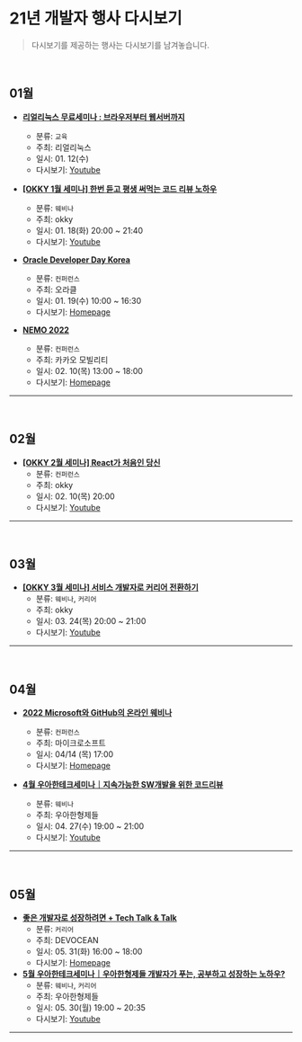 # 21년 개발자 행사 다시보기

> 다시보기를 제공하는 행사는 다시보기를 남겨놓습니다.

<br />

## 01월 
- __[리얼리눅스 무료세미나 : 브라우저부터 웹서버까지](https://festa.io/events/2061)__
  - 분류: `교육`
  - 주최: 리얼리눅스
  - 일시: 01. 12(수)
  - 다시보기: [Youtube](https://youtu.be/wCsE31IKd9o)

- __[[OKKY 1월 세미나] 한번 듣고 평생 써먹는 코드 리뷰 노하우](https://okky.kr/article/1135478)__
  - 분류: `웨비나`
  - 주최: okky
  - 일시: 01. 18(화) 20:00 ~ 21:40
  - 다시보기: [Youtube](https://youtu.be/TAPviNhFuSg)
- __[Oracle Developer Day Korea](https://go.oracle.com/LP=120553?elqCampaignId=326404)__
  - 분류: `컨퍼런스`
  - 주최: 오라클
  - 일시: 01. 19(수) 10:00 ~ 16:30
  - 다시보기: [Homepage](https://go.oracle.com/LP=120553)
- __[NEMO 2022](https://nemo.kakaomobility.com/)__
  - 분류: `컨퍼런스`
  - 주최: 카카오 모빌리티
  - 일시: 02. 10(목) 13:00 ~ 18:00
  - 다시보기: [Homepage](https://nemo.kakaomobility.com/)

<hr />
<br />

## 02월 
- __[[OKKY 2월 세미나] React가 처음인 당신](https://okky.kr/article/1151540)__
  - 분류: `컨퍼런스`
  - 주최: okky
  - 일시: 02. 10(목) 20:00
  - 다시보기: [Youtube](https://youtu.be/mfzRXKUQCvY)

<hr />
<br />

## 03월 
- __[[OKKY 3월 세미나] 서비스 개발자로 커리어 전환하기](https://okky.kr/article/1178766)__
  - 분류: `웨비나`, `커리어`
  - 주최: okky
  - 일시: 03. 24(목) 20:00 ~ 21:00
  - 다시보기: [Youtube](https://youtu.be/OL0eRT32hFI)

<hr />
<br />

## 04월 
- __[2022 Microsoft와 GitHub의 온라인 웨비나](https://aifactory.space/notice/detail/57)__
  - 분류: `컨퍼런스`
  - 주최: 마이크로소프트
  - 일시: 04/14 (목) 17:00
  - 다시보기: [Homepage](https://aifactory.space/notice/detail/57Y)

- __[4월 우아한테크세미나｜지속가능한 SW개발을 위한 코드리뷰](https://techblog.woowahan.com/8159)__
  - 분류: `웨비나`
  - 주최: 우아한형제들
  - 일시: 04. 27(수) 19:00 ~ 21:00
  - 다시보기: [Youtube](https://youtu.be/ssDMIcPBqUE)

<hr />
<br />

## 05월
- __[좋은 개발자로 성장하려면 + Tech Talk & Talk](https://devocean.sk.com/events/view.do?id=120)__
  - 분류: `커리어`
  - 주최: DEVOCEAN
  - 일시: 05. 31(화) 16:00 ~ 18:00
  - 다시보기: [Homepage](https://devocean.sk.com/vlog/view.do?id=325&vcode=A03)
- __[5월 우아한테크세미나｜우아한형제들 개발자가 푸는, 공부하고 성장하는 노하우?](https://youtu.be/QutIXPbKWpw)__
  - 분류: `웨비나`, `커리어`
  - 주최: 우아한형제들
  - 일시: 05. 30(월) 19:00 ~ 20:35
  - 다시보기: [Youtube](https://youtu.be/QutIXPbKWpw)

<hr />
<br />